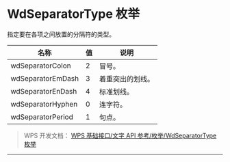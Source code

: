 # WdSeparatorType 枚举

指定要在各项之间放置的分隔符的类型。

| 名称              | 值  | 说明             |
|-------------------|-----|------------------|
| wdSeparatorColon  | 2   | 冒号。           |
| wdSeparatorEmDash | 3   | 着重突出的划线。 |
| wdSeparatorEnDash | 4   | 标准划线。       |
| wdSeparatorHyphen | 0   | 连字符。         |
| wdSeparatorPeriod | 1   | 句点。           |

> WPS 开发文档： [WPS 基础接口/文字 API 参考/枚举/WdSeparatorType 枚举](https://qn.cache.wpscdn.cn/encs/doc/office_v19/topics/WPS%20%E5%9F%BA%E7%A1%80%E6%8E%A5%E5%8F%A3/%E6%96%87%E5%AD%97%20API%20%E5%8F%82%E8%80%83/%E6%9E%9A%E4%B8%BE/WdSeparatorType%20%E6%9E%9A%E4%B8%BE.html)

------------------------------------------------------------------------
